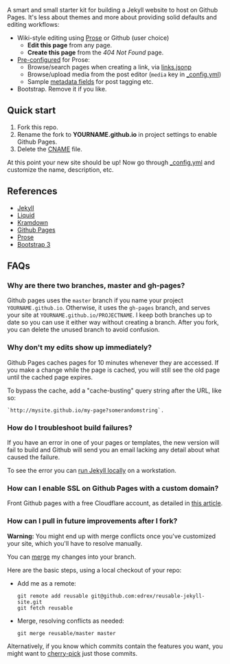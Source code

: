 A smart and small starter kit for building a Jekyll website to host on Github Pages. It's less about themes and more about providing solid defaults and editing workflows:

 - Wiki-style editing using [Prose](http://prose.io#edrex/reusable-jekyll-site/edit/master/README.md) or Github (user choice)
   - **Edit this page** from any page.
   - **Create this page** from the *404 Not Found* page.
 - [Pre-configured](https://github.com/prose/prose/wiki/Prose-Configuration) for Prose:
   - Browse/search pages when creating a link, via [links.jsonp](links.jsonp)
   - Browse/upload media from the post editor (`media` key in [_config.yml](_config.yml))
   - Sample [metadata fields](https://github.com/prose/prose/wiki/Prose-Configuration#metadata-configuration) for post tagging etc.
 - Bootstrap. Remove it if you like.

## Quick start

 1. Fork this repo.
 2. Rename the fork to **YOURNAME.github.io** in project settings to enable Github Pages.
 3. Delete the [CNAME](CNAME) file.

At this point your new site should be up! Now go through [_config.yml](_config.yml) and customize the name, description, etc.

## References

   - [Jekyll](http://jekyllrb.com/docs/home/)
   - [Liquid](https://github.com/Shopify/liquid/wiki/Liquid-for-Designers)
   - [Kramdown](http://kramdown.gettalong.org/converter/html.html)
   - [Github Pages](https://help.github.com/articles/using-jekyll-with-pages)
   - [Prose](https://github.com/prose/prose/wiki/Getting-Started)
   - [Bootstrap 3](http://getbootstrap.com/)

## FAQs

### Why are there two branches, master and gh-pages?

Github pages uses the `master` branch if you name your project `YOURNAME.github.io`. Otherwise, it uses the `gh-pages` branch, and serves your site at `YOURNAME.github.io/PROJECTNAME`. I keep both branches up to date so you can use it either way without creating a branch. After you fork, you can delete the unused branch to avoid confusion.

### Why don't my edits show up immediately?

Github Pages caches pages for 10 minutes whenever they are accessed. If you make a change while the page is cached, you will still see the old page until the cached page expires.

To bypass the cache, add a "cache-busting" query string after the URL, like so: 

    `http://mysite.github.io/my-page?somerandomstring`.

### How do I troubleshoot build failures?

If you have an error in one of your pages or templates, the new version will fail to build and Github will send you an email lacking any detail about what caused the failure. 

To see the error you can [run Jekyll locally](http://jekyllrb.com/docs/quickstart/) on a workstation.

### How can I enable SSL on Github Pages with a custom domain?

Front Github pages with a free Cloudflare account, as detailed in [this article](https://www.benburwell.com/posts/configuring-cloudflare-universal-ssl/).

### How can I pull in future improvements after I fork?

**Warning:** You might end up with merge conflicts once you've customized your site, which you'll have to resolve manually.

You can [merge](http://git-scm.com/book/en/Git-Branching-Basic-Branching-and-Merging) my changes into your branch.

Here are the basic steps, using a local checkout of your repo:

* Add me as a remote:

  ```
  git remote add reusable git@github.com:edrex/reusable-jekyll-site.git
  git fetch reusable
  ```

* Merge, resolving conflicts as needed:
  
  ```
  git merge reusable/master master
  ```

Alternatively, if you know which commits contain the features you want, you might want to [cherry-pick](http://git-scm.com/docs/git-cherry-pick) just those commits.
